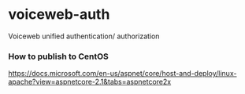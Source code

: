 # voiceweb-auth
Voiceweb unified authentication/ authorization

### How to publish to CentOS
https://docs.microsoft.com/en-us/aspnet/core/host-and-deploy/linux-apache?view=aspnetcore-2.1&tabs=aspnetcore2x